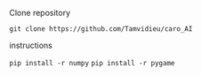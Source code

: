 Clone repository

`git clone https://github.com/Tamvidieu/caro_AI`

instructions

`pip install -r numpy`
`pip install -r pygame`

